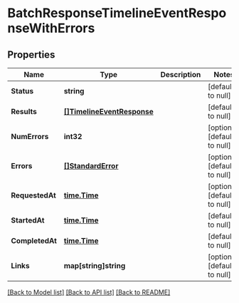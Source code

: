 # BatchResponseTimelineEventResponseWithErrors

## Properties
Name | Type | Description | Notes
------------ | ------------- | ------------- | -------------
**Status** | **string** |  | [default to null]
**Results** | [**[]TimelineEventResponse**](TimelineEventResponse.md) |  | [default to null]
**NumErrors** | **int32** |  | [optional] [default to null]
**Errors** | [**[]StandardError**](StandardError.md) |  | [optional] [default to null]
**RequestedAt** | [**time.Time**](time.Time.md) |  | [optional] [default to null]
**StartedAt** | [**time.Time**](time.Time.md) |  | [default to null]
**CompletedAt** | [**time.Time**](time.Time.md) |  | [default to null]
**Links** | **map[string]string** |  | [optional] [default to null]

[[Back to Model list]](../README.md#documentation-for-models) [[Back to API list]](../README.md#documentation-for-api-endpoints) [[Back to README]](../README.md)

